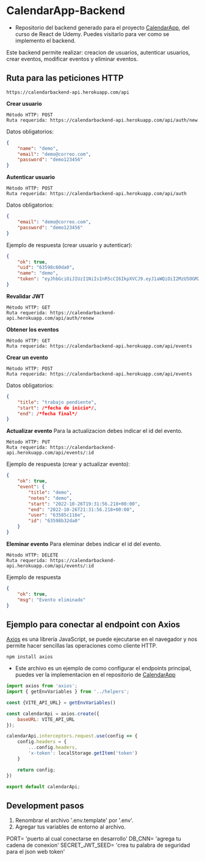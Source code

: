 # CalendarApp-Backend

- Repositorio del backend generado para el proyecto [CalendarApp](https://github.com/Rose-Aravena/CalendarApp-Frontend), del curso de React de Udemy. Puedes visitarlo para ver como se implemento el backend.

Este backend permite realizar: creacion de usuarios, autenticar usuarios, crear eventos, modificar eventos y eliminar eventos.

## Ruta para las peticiones HTTP

`https://calendarbackend-api.herokuapp.com/api`

**Crear usuario**
```
Método HTTP: POST
Ruta requerida: https://calendarbackend-api.herokuapp.com/api/auth/new
```
Datos obligatorios:
```json
{
    "name": "demo",
    "email": "demo@correo.com",
    "password": "demo123456"
}
```

**Autenticar usuario**
```
Método HTTP: POST
Ruta requerida: https://calendarbackend-api.herokuapp.com/api/auth
```
Datos obligatorios:
```json
{
    "email": "demo@correo.com",
    "password": "demo123456"
}
```
Ejemplo de respuesta (crear usuario y autenticar):
```json
{
    "ok": true,
    "uid": "63598c60da0",
    "name": "demo",
    "token": "eyJhbGciOiJIUzI1NiIsInR5cCI6IkpXVCJ9.eyJ1aWQiOiI2MzU5OGM2M"
}
```
**Revalidar JWT**
```
Método HTTP: GET
Ruta requerida: https://calendarbackend-api.herokuapp.com/api/auth/renew
```

**Obtener los eventos**
```
Método HTTP: GET
Ruta requerida: https://calendarbackend-api.herokuapp.com/api/events
```

**Crear un evento**
```
Método HTTP: POST
Ruta requerida: https://calendarbackend-api.herokuapp.com/api/events
```
Datos obligatorios:
```json
{
    "title": "trabajo pendiente",
    "start": /*fecha de inicio*/,
    "end": /*fecha final*/
}
```

**Actualizar evento**
Para la actualizacion debes indicar el id del evento.
```
Método HTTP: PUT
Ruta requerida: https://calendarbackend-api.herokuapp.com/api/events/:id
```
Ejemplo de respuesta (crear y actualizar evento):
```json
{
    "ok": true,
    "event": {
        "title": "demo",
        "notes": "demo",
        "start": "2022-10-26T19:31:56.218+00:00",
        "end": "2022-10-26T21:31:56.218+00:00",
        "user": "63585c116e",
        "id": "63598b32da0"
    }
}
```
**Eleminar evento**
Para eleminar debes indicar el id del evento.
```
Método HTTP: DELETE
Ruta requerida: https://calendarbackend-api.herokuapp.com/api/events/:id
```
Ejemplo de respuesta
```json
{
    "ok": true,
    "msg": "Evento eliminado"
}
```

## Ejemplo para conectar al endpoint con Axios

[Axios](https://axios-http.com/) es una librería JavaScript, se puede ejecutarse en el navegador y nos permite hacer sencillas las operaciones como cliente HTTP.

```node
npm install axios
```
- Este archivo es un ejemplo de como configurar el endpoints principal, puedes ver la implementacion en el repositorio de [CalendarApp](https://github.com/Rose-Aravena/CalendarApp-Frontend/blob/main/src/api/calendarApi.js) 

```javascript
import axios from 'axios';
import { getEnvVariables } from '../helpers';

const {VITE_API_URL} = getEnvVariables()

const calendarApi = axios.create({
    baseURL: VITE_API_URL
});

calendarApi.interceptors.request.use(config => {
    config.headers = {
        ...config.headers,
        'x-token': localStorage.getItem('token')
    }

    return config;
})

export default calendarApi;
```

## Development pasos

1. Renombrar el archivo '.env.template' por '.env'.
2. Agregar tus variables de entorno al archivo.

PORT= 'puerto al cual conectarse en desarrollo'
DB_CNN=  'agrega tu cadena de conexion'
SECRET_JWT_SEED= 'crea tu palabra de seguridad para el json web token'
